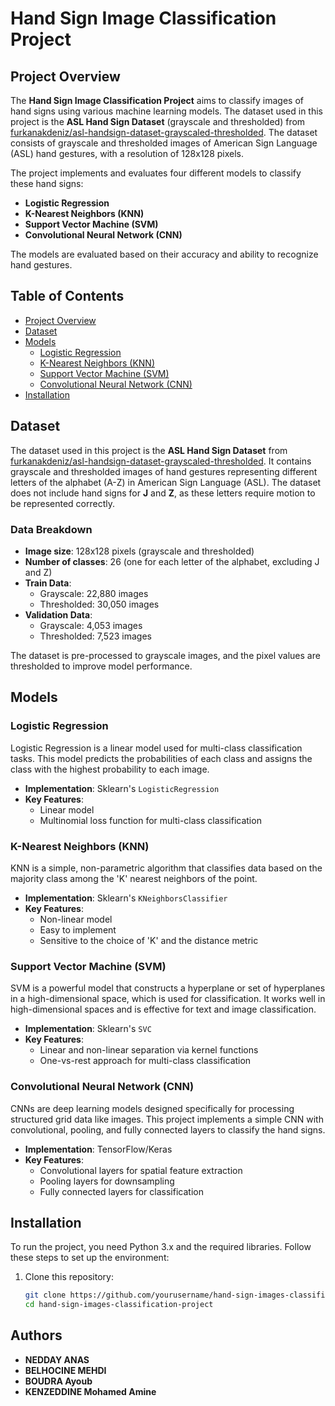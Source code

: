 # Hand Sign Image Classification Project

## Project Overview

The **Hand Sign Image Classification Project** aims to classify images of hand signs using various machine learning models. The dataset used in this project is the **ASL Hand Sign Dataset** (grayscale and thresholded) from [furkanakdeniz/asl-handsign-dataset-grayscaled-thresholded](https://github.com/furkanakdeniz/asl-handsign-dataset-grayscaled-thresholded). The dataset consists of grayscale and thresholded images of American Sign Language (ASL) hand gestures, with a resolution of 128x128 pixels. 

The project implements and evaluates four different models to classify these hand signs:

- **Logistic Regression**
- **K-Nearest Neighbors (KNN)**
- **Support Vector Machine (SVM)**
- **Convolutional Neural Network (CNN)**

The models are evaluated based on their accuracy and ability to recognize hand gestures.

## Table of Contents

- [Project Overview](#project-overview)
- [Dataset](#dataset)
- [Models](#models)
  - [Logistic Regression](#logistic-regression)
  - [K-Nearest Neighbors (KNN)](#k-nearest-neighbors-knn)
  - [Support Vector Machine (SVM)](#support-vector-machine-svm)
  - [Convolutional Neural Network (CNN)](#convolutional-neural-network-cnn)
- [Installation](#installation)




## Dataset

The dataset used in this project is the **ASL Hand Sign Dataset** from [furkanakdeniz/asl-handsign-dataset-grayscaled-thresholded](https://github.com/furkanakdeniz/asl-handsign-dataset-grayscaled-thresholded). It contains grayscale and thresholded images of hand gestures representing different letters of the alphabet (A-Z) in American Sign Language (ASL). The dataset does not include hand signs for **J** and **Z**, as these letters require motion to be represented correctly.

### Data Breakdown

- **Image size**: 128x128 pixels (grayscale and thresholded)
- **Number of classes**: 26 (one for each letter of the alphabet, excluding J and Z)
- **Train Data**:
  - Grayscale: 22,880 images
  - Thresholded: 30,050 images
- **Validation Data**:
  - Grayscale: 4,053 images
  - Thresholded: 7,523 images

The dataset is pre-processed to grayscale images, and the pixel values are thresholded to improve model performance.

## Models

### Logistic Regression
Logistic Regression is a linear model used for multi-class classification tasks. This model predicts the probabilities of each class and assigns the class with the highest probability to each image.

- **Implementation**: Sklearn's `LogisticRegression`
- **Key Features**:
  - Linear model
  - Multinomial loss function for multi-class classification

### K-Nearest Neighbors (KNN)
KNN is a simple, non-parametric algorithm that classifies data based on the majority class among the 'K' nearest neighbors of the point.

- **Implementation**: Sklearn's `KNeighborsClassifier`
- **Key Features**:
  - Non-linear model
  - Easy to implement
  - Sensitive to the choice of 'K' and the distance metric

### Support Vector Machine (SVM)
SVM is a powerful model that constructs a hyperplane or set of hyperplanes in a high-dimensional space, which is used for classification. It works well in high-dimensional spaces and is effective for text and image classification.

- **Implementation**: Sklearn's `SVC`
- **Key Features**:
  - Linear and non-linear separation via kernel functions
  - One-vs-rest approach for multi-class classification

### Convolutional Neural Network (CNN)
CNNs are deep learning models designed specifically for processing structured grid data like images. This project implements a simple CNN with convolutional, pooling, and fully connected layers to classify the hand signs.

- **Implementation**: TensorFlow/Keras
- **Key Features**:
  - Convolutional layers for spatial feature extraction
  - Pooling layers for downsampling
  - Fully connected layers for classification

## Installation

To run the project, you need Python 3.x and the required libraries. Follow these steps to set up the environment:

1. Clone this repository:
   ```bash
   git clone https://github.com/yourusername/hand-sign-images-classification-project.git
   cd hand-sign-images-classification-project

## Authors
* **NEDDAY ANAS**
* **BELHOCINE MEHDI**
* **BOUDRA Ayoub**
* **KENZEDDINE Mohamed Amine**
 
